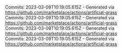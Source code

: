 Commits: 2023-03-09T10:19:05.615Z - Generated via https://github.com/marketplace/actions/artificial-grass
<br>
Commits: 2023-03-09T10:19:05.615Z - Generated via https://github.com/marketplace/actions/artificial-grass
<br>
Commits: 2023-03-09T10:19:05.615Z - Generated via https://github.com/marketplace/actions/artificial-grass
<br>
Commits: 2023-03-09T10:19:05.615Z - Generated via https://github.com/marketplace/actions/artificial-grass
<br>
